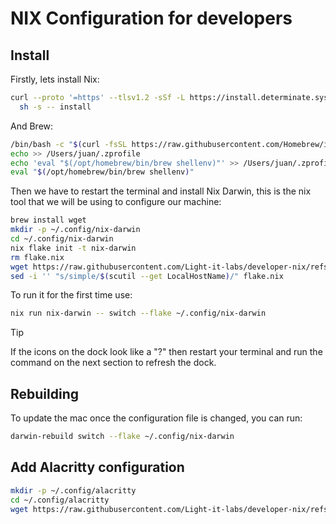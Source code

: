 # NIX Configuration for developers

## Install

Firstly, lets install Nix:
```bash
curl --proto '=https' --tlsv1.2 -sSf -L https://install.determinate.systems/nix | \
  sh -s -- install
```

And Brew:
```bash
/bin/bash -c "$(curl -fsSL https://raw.githubusercontent.com/Homebrew/install/HEAD/install.sh)"
echo >> /Users/juan/.zprofile
echo 'eval "$(/opt/homebrew/bin/brew shellenv)"' >> /Users/juan/.zprofile
eval "$(/opt/homebrew/bin/brew shellenv)"
```

Then we have to restart the terminal and install Nix Darwin, this is the nix tool that we will be using to configure our machine:
```bash
brew install wget
mkdir -p ~/.config/nix-darwin
cd ~/.config/nix-darwin
nix flake init -t nix-darwin
rm flake.nix
wget https://raw.githubusercontent.com/Light-it-labs/developer-nix/refs/heads/main/flake.nix
sed -i '' "s/simple/$(scutil --get LocalHostName)/" flake.nix
```
To run it for the first time use:
```bash
nix run nix-darwin -- switch --flake ~/.config/nix-darwin
```
> [!TIP]
> If the icons on the dock look like a "?" then restart your terminal and run the command on the next section to refresh the dock.

## Rebuilding

To update the mac once the configuration file is changed, you can run:
```bash
darwin-rebuild switch --flake ~/.config/nix-darwin
```

## Add Alacritty configuration

```bash
mkdir -p ~/.config/alacritty
cd ~/.config/alacritty
wget https://raw.githubusercontent.com/Light-it-labs/developer-nix/refs/heads/main/alacrity.toml
```
